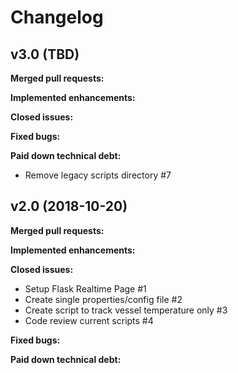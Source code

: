 # Changelog

## v3.0 (TBD)

**Merged pull requests:**

**Implemented enhancements:**

**Closed issues:**

**Fixed bugs:**

**Paid down technical debt:**
- Remove legacy scripts directory #7

## v2.0 (2018-10-20)

**Merged pull requests:**

**Implemented enhancements:**

**Closed issues:**
- Setup Flask Realtime Page #1
- Create single properties/config file #2
- Create script to track vessel temperature only #3
- Code review current scripts #4

**Fixed bugs:**

**Paid down technical debt:**


